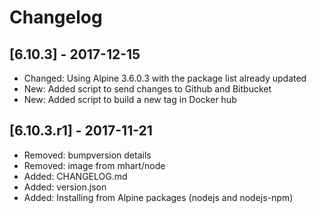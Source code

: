 # Changelog

## [6.10.3] - 2017-12-15

* Changed: Using Alpine 3.6.0.3 with the package list already updated
* New: Added script to send changes to Github and Bitbucket
* New: Added script to build a new tag in Docker hub

## [6.10.3.r1] - 2017-11-21

* Removed: bumpversion details
* Removed: image from mhart/node
* Added: CHANGELOG.md
* Added: version.json
* Added: Installing from Alpine packages (nodejs and nodejs-npm)
